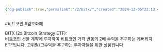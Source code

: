```yaml
---
{"dg-publish":true,"permalink":"/2/bitx/","created":"2024-12-05T22:13:44.959+09:00","updated":"2025-07-29T21:37:04.407+09:00"}
---
```


#비트코인 #암호화폐 

BITX (2x Bitcoin Strategy ETF):  
비트코인 선물 계약에 투자하여 비트코인 가격 변동의 2배 수익을 추구하는 레버리지 ETF입니다. 고위험/고수익을 추구하는 투자자들을 위한 상품입니다
